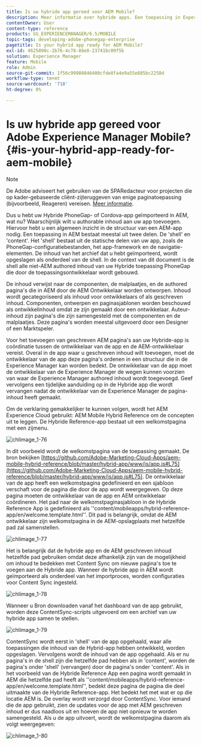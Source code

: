 ```yaml
---
title: Is uw hybride app gereed voor AEM Mobile?
description: Meer informatie over hybride apps. Een toepassing in Experience Manager bestaat meestal uit twee delen. De 'shell' en 'content' en deze pagina bieden meer inzicht in deze onderwerpen.
contentOwner: User
content-type: reference
products: SG_EXPERIENCEMANAGER/6.5/MOBILE
topic-tags: developing-adobe-phonegap-enterprise
pagetitle: Is your hybrid app ready for AEM Mobile?
exl-id: 4625890c-2b76-4c78-88e8-23741bc09f5b
solution: Experience Manager
feature: Mobile
role: Admin
source-git-commit: 1f56c99980846400cfde8fa4e9a55e885bc2258d
workflow-type: tm+mt
source-wordcount: '718'
ht-degree: 0%

---
```


# Is uw hybride app gereed voor Adobe Experience Manager Mobile?{#is-your-hybrid-app-ready-for-aem-mobile}

>[!NOTE]
>
>De Adobe adviseert het gebruiken van de SPARedacteur voor projecten die op kader-gebaseerde cliënt-zijteruggeven van enige paginatoepassing (bijvoorbeeld, Reageren) vereisen. [Meer informatie](/help/sites-developing/spa-overview.md).

Dus u hebt uw Hybride PhoneGap- of Cordova-app geïmporteerd in AEM, wat nu? Waarschijnlijk wilt u authorable inhoud aan uw app toevoegen. Hiervoor hebt u een algemeen inzicht in de structuur van een AEM-app nodig. Een toepassing in AEM bestaat meestal uit twee delen. De &#39;shell&#39; en &#39;content&#39;. Het &#39;shell&#39; bestaat uit de statische delen van uw app, zoals de PhoneGap-configuratiebestanden, het app-framework en de navigatie-elementen. De inhoud van het archief dat u hebt geïmporteerd, wordt opgeslagen als onderdeel van de shell. In de context van dit document is de shell alle niet-AEM authored inhoud van uw Hybride toepassing PhoneGap die door de toepassingsontwikkelaar wordt gebouwd.

De inhoud verwijst naar de componenten, de malplaatjes, en de authored pagina&#39;s die in AEM door de AEM Ontwikkelaar worden ontworpen. Inhoud wordt gecategoriseerd als inhoud voor ontwikkelaars of als geschreven inhoud. Componenten, ontwerpen en paginasjablonen worden beschouwd als ontwikkelinhoud omdat ze zijn gemaakt door een ontwikkelaar. Auteur-inhoud zijn pagina&#39;s die zijn samengesteld met de componenten en de malplaatjes. Deze pagina&#39;s worden meestal uitgevoerd door een Designer of een Marktspeler.

Voor het toevoegen van geschreven AEM pagina&#39;s aan uw Hybride-app is coördinatie tussen de ontwikkelaar van de app en de AEM-ontwikkelaar vereist. Overal in de app waar u geschreven inhoud wilt toevoegen, moet de ontwikkelaar van de app deze pagina&#39;s ordenen in een structuur die in de Experience Manager kan worden bedekt. De ontwikkelaar van de app moet de ontwikkelaar van de Experience Manager de wegen kunnen voorzien van waar de Experience Manager authored inhoud wordt toegevoegd. Geef vervolgens een tijdelijke aanduiding op in de Hybride app die wordt vervangen nadat de ontwikkelaar van de Experience Manager de pagina-inhoud heeft gemaakt.

Om de verklaring gemakkelijker te kunnen volgen, wordt het AEM Experience Cloud gebruikt: AEM Mobile Hybrid Reference om de concepten uit te leggen. De Hybride Reference-app bestaat uit een welkomstpagina met een zijmenu.

![chlimage_1-76](assets/chlimage_1-76.png)

In dit voorbeeld wordt de welkomstpagina van de toepassing gemaakt. De bron bekijken [https://github.com/Adobe-Marketing-Cloud-Apps/aem-mobile-hybrid-reference/blob/master/hybrid-app/www/js/app.js#L75](https://github.com/Adobe-Marketing-Cloud-Apps/aem-mobile-hybrid-reference/blob/master/hybrid-app/www/js/app.js#L75). De ontwikkelaar van de app heeft een welkomstpagina gedefinieerd en een sjabloon verschaft voor de pagina die door de app wordt weergegeven. Op deze pagina moeten de ontwikkelaar van de app en AEM ontwikkelaar coördineren. Het pad naar de welkomstpaginasjabloon in de Hybride Reference App is gedefinieerd als &#39;&#39;content/mobileapps/hybrid-reference-app/en/welcome.template.html&#39;&#39;. Dit pad is belangrijk, omdat de AEM ontwikkelaar zijn welkomstpagina in de AEM-opslagplaats met hetzelfde pad zal samenstellen.

![chlimage_1-77](assets/chlimage_1-77.png)

Het is belangrijk dat de hybride app en de AEM geschreven inhoud hetzelfde pad gebruiken omdat deze afhankelijk zijn van de mogelijkheid om inhoud te bedekken met Content Sync om nieuwe pagina&#39;s toe te voegen aan de Hybride app. Wanneer de hybride app in AEM wordt geïmporteerd als onderdeel van het importproces, worden configuraties voor Content Sync ingesteld.

![chlimage_1-78](assets/chlimage_1-78.png)

Wanneer u Bron downloaden vanaf het dashboard van de app gebruikt, worden deze ContentSync-scripts uitgevoerd om een archief van uw hybride app samen te stellen.

![chlimage_1-79](assets/chlimage_1-79.png)

ContentSync wordt eerst in &#39;shell&#39; van de app opgehaald, waar alle toepassingen die inhoud van de Hybrid-app hebben ontwikkeld, worden opgeslagen. Vervolgens wordt de inhoud van de app opgehaald. Als er nu pagina&#39;s in de shell zijn die hetzelfde pad hebben als in &#39;content&#39;, worden de pagina&#39;s onder &#39;shell&#39; (vervangen) door de pagina&#39;s onder &#39;content&#39;. Als in het voorbeeld van de Hybride Reference App een pagina wordt gemaakt in AEM die hetzelfde pad heeft als &#39;&#39;content/mobileapps/hybrid-reference-app/en/welcome.template.html&#39;&#39;, bedekt deze pagina de pagina die deel uitmaakte van de Hybride Reference-app. Het bedekt het met wat er op die locatie AEM is. De overlay wordt verzorgd door ContentSync. Voor iemand die de app gebruikt, zien de updates voor de app met AEM geschreven inhoud er dus naadloos uit en hoeven de app niet opnieuw te worden samengesteld. Als u de app uitvoert, wordt de welkomstpagina daarom als volgt weergegeven:

![chlimage_1-80](assets/chlimage_1-80.png)
